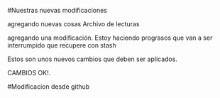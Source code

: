 #Nuestras nuevas modificaciones


agregando nuevas cosas
Archivo de lecturas

agregando una modificación. Estoy haciendo prograsos que van a ser interrumpido que recupere con stash

Estos son unos nuevos cambios que deben ser aplicados.

CAMBIOS OK!.

#Modificacion desde github
